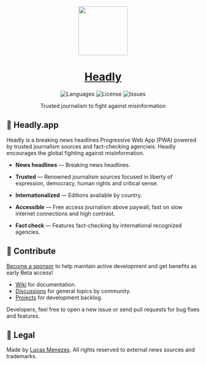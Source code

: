 <div align="center">
<a href="https://headly.app/">
<img height="128" src="https://headly.app/images/headly-logo-color.svg">
</a>
</div>
<h1 align="center">
<a href="https://headly.app/">Headly</a>
</h1>
<p align="center">
<img alt="Languages" src="https://img.shields.io/badge/languages available-3-ffde17">
<img alt="License" src="https://img.shields.io/github/license/lucasm/headly?color=ff7157">
<img alt="Issues" src="https://img.shields.io/github/issues/lucasm/headly?color=ff4e66">
</p>
<p align="center">
Trusted journalism to fight against misinformation <br>
</p>

## 📰 Headly.app

Headly is a breaking news headlines Progressive Web App (PWA) powered by trusted journalism sources and fact-checking agencieis. Headly encourages the global fighting against misinformation.

- **News headlines** — Breaking news headlines.

- **Trusted** — Renowned journalism sources focused in liberty of expression, democracy, human rights and critical sense.

- **Internationalized** — Editions available by country.

- **Accessible** — Free access journalism above paywall, fast on slow internet connections and high contrast.

- **Fact check** — Features fact-checking by international recognized agencies.

## 🧡 Contribute

[Become a sponsor](https://github.com/sponsors/lucasm) to help maintain active development and get benefits as early Beta access!

- [Wiki](https://github.com/lucasm/headly/wiki) for documentation.
- [Discussions](https://github.com/lucasm/headly/discussions) for general topics by community.
- [Projects](https://github.com/lucasm/headly/projects/1?fullscreen=true) for development backlog.

Developers, feel free to open a new issue or send pull requests for bug fixes and features.

## 📜 Legal

Made by [Lucas Menezes](https://lucasm.dev/?utm_source=headly_repo). All rights reserved to external news sources and trademarks.

